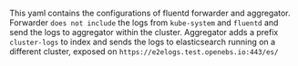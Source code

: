This yaml contains the configurations of fluentd forwarder and aggregator. Forwarder `does not include` the logs from `kube-system` and `fluentd` and send the logs to aggregator within the cluster.
Aggregator adds a prefix `cluster-logs` to index and sends the logs to elasticsearch running on a different cluster, exposed on `https://e2elogs.test.openebs.io:443/es/`